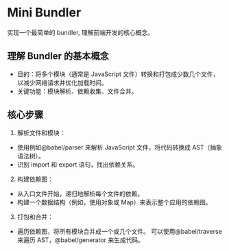 # Mini Bundler

实现一个最简单的 bundler, 理解前端开发的核心概念。

## 理解 Bundler 的基本概念

- 目的：将多个模块（通常是 JavaScript 文件）转换和打包成少数几个文件，以减少网络请求并优化加载时间。
- 关键功能：模块解析、依赖收集、文件合并。

## 核心步骤

1. 解析文件和模块：

- 使用例如@babel/parser 来解析 JavaScript 文件，将代码转换成 AST（抽象语法树）。
- 识别 import 和 export 语句，找出依赖关系。

2. 构建依赖图：

- 从入口文件开始，递归地解析每个文件的依赖。
- 构建一个数据结构（例如，使用对象或 Map）来表示整个应用的依赖图。

3. 打包和合并：

- 遍历依赖图，将所有模块合并成一个或几个文件。
  可以使用@babel/traverse 来遍历 AST，@babel/generator 来生成代码。
